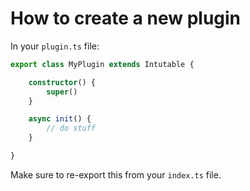 # How to create a new plugin

In your `plugin.ts` file:

```typescript
export class MyPlugin extends Intutable {

    constructor() {
        super()
    }

    async init() {
        // do stuff
    }

} 
```

Make sure to re-export this from your `index.ts` file.